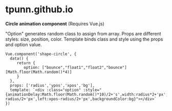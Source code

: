 # tpunn.github.io

**Circle animation component**
(Requires Vue.js)

"Option" generates random class to assign from array.
Props are different styles: size, position, color.
Template binds class and style using the props and option value.

```
Vue.component('shape-circle', {
  data() {
     return {
        option: ["bounce","float1","float2","bounce"][Math.floor(Math.random()*4)]
     }
  },
  props: ['radius','ypos','xpos','bg'],
  template: `<div :class="option" :style="{animationDelay:Math.floor(Math.random()*10)/2+'s',width:radius*2+'px',height:radius*2+'px',top:ypos-radius/2+'px',left:xpos-radius/2+'px',backgroundColor:bg}"></div>`
})
```
